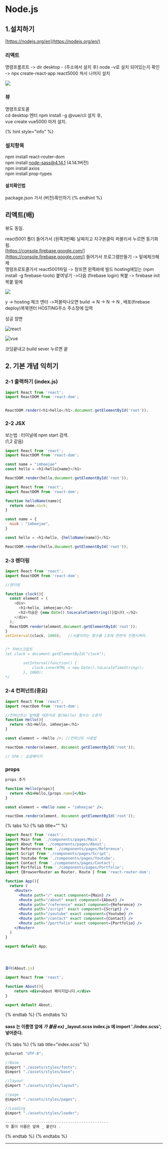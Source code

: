 # Node.js

## 1.설치하기

[https://nodejs.org/en](https://nodejs.org/en/)

### 리액트

  
명령프롬프트 -&gt; dir desktop - \(주소에서 설치 후\) node -v로 설치 되어있는지 확인 -&gt; npx create-react-app react5000 쳐서 나머지 설치

![](.gitbook/assets/image%20%289%29.png)

### 뷰

명령프로토콜  
cd desktop 엔터 npm install -g @vue/cli 설치 후,  
vue create vue5000 마저 설치.

{% hint style="info" %}
### 설치항목

npm install react-router-dom  
npm install node-sass@4.14.1 \(4.14.1버전\)  
npm install axios  
npm install prop-types  


#### 설치확인법

package.json 가서 \(버전\)확인하기 
{% endhint %}

## 리액트\(배\)

뷰도 동일.

react5001 폴더 들어가서 \(왼쪽3번째\) 날짜치고 지구본클릭 퍼블리셔 누르면 동기화됨.  
[https://console.firebase.google.com/](https://console.firebase.google.com/) 들어가서 프로그램만들기 -&gt; 밑에체크해제  
명령프로토콜가서 react5001파일 -&gt; 창뜨면 왼쪽바에 빌드 hosting에있는 \(npm install -g firebase-tools\) 붙여넣기 -&gt;다음 \(firebase login\) 복붙 -&gt; firebase init 복붙 밑에

![](.gitbook/assets/image%20%2811%29.png)

 y -&gt; hosting 체크 엔터 -&gt;퍼블릭나오면 build -&gt; N -&gt; N -&gt; N , 배포\(firebase deploy\)복북엔터 HOSTING주소 주소창에 입력  
  
성공 장면 

![react](.gitbook/assets/image%20%2813%29.png)

![vue](.gitbook/assets/image%20%2814%29.png)

코딩끝내고 build sever 누르면 끝

## 2. 기본 개념 익히기

###  2-1 출력하기    \(index.js\)

```javascript
import React from 'react';
import ReactDOM from 'react-dom';


ReactDOM.render(<h1>hello</h1>,document.getElementById('root'));
```

### 2-2 JSX

  
보는법 : 터미널에 npm start 검색.  
\(1,2 같음\)

```javascript
import React from 'react';
import ReactDOM from 'react-dom';

const name = "imheejae"
const hello = <h1>hello{name}</h1>

ReactDOM.render(hello,document.getElementById('root'));
```

```javascript
import React from 'react';
import ReactDOM from 'react-dom';

function helloName(name){
  return name.nick;
}

const name = {
  nick : "imheejae",
}

const hello = <h1>hello, {helloName(name)}</h1>

ReactDOM.render(hello,document.getElementById('root'));
```



### 2-3 렌더링

```javascript
import React from 'react';
import ReactDOM from 'react-dom';

//렌더링

function clock(){
  const element = (
    <div>
      <h1>hello, imheejae</h1>
      <h2>지금은 {new Date().toLocaleTimeString()}입니다.</h2>
    </div>
  );
  ReactDOM.render(element,document.getElementById('root'));
}
setInterval(clock, 1000);   //서클이라는 함수를 1초에 한번씩 진행시켜라.


/* 자바스크립트 
let clock = document.getElementById("clock");

        setInterval(function() {
            clock.innerHTML = new Date().toLocaleTimeString();
        }, 1000);
*/
```

### 2-4 컨퍼넌트\(중요\)

```javascript
import React from 'react';
import reactDom from 'react-dom';

//컨퍼넌트는 앞에를 대문자로 씀(Hello) 함수는 소문자
function Hello(){
  return <h1>Hello, imheejae</h1>
}

const element = <Hello />; //컨퍼넌트 사용법

reactDom.render(element, document.getElementById('root'));

// SPA : 싱글페이지
```

### props

```jsx
props 추가

function Hello(props){
  return <h1>Hello,{props.name}</h1>
}

const element = <Hello name = "imheejae" />;

reactDom.render(element, document.getElementById('root'));
```



{% tabs %}
{% tab title="" %}
```jsx
import React from 'react';
import Main from './components/pages/Main';
import About from './components/pages/About';
import Reference from './components/pages/Reference';
import Script from './components/pages/Script';
import Youtube from './components/pages/Youtube';
import Contact from './components/pages/Contact';
import Portfolio from './components/pages/Portfolio';
import {BrowserRouter as Router, Route } from 'react-router-dom';

function App(){
  return (
    <Router>
      <Route path="/" exact component={Main} />
      <Route path="/about" exact component={About} />
      <Route path="/reference" exact component={Reference} />
      <Route path="/script" exact component={Script} />
      <Route path="/youtube" exact component={Youtube} />
      <Route path="/contact" exact component={Contact} />
      <Route path="/portfolio" exact component={Portfolio} />
    </Router>
  )
}

export default App;




폴더(About.js)

import React from 'react';

function About(){
    return <div>about 페이지입니다.</div>
}

export default About;
```
{% endtab %}
{% endtabs %}



#### sass 는 이름명 앞에 _가 붙음 ex\)_ \_layout.scss index.js 에 import './index.scss'; 넣어준다.

{% tabs %}
{% tab title="index.scss" %}
```jsx
@charset "UTF-8";

//Base
@import "./assets/styles/fonts";
@import "./assets/styles/base";

//layout
@import "./assets/styles/layout";

//page
@import "./assets/styles/pages";

//Loading
@import "./assets/styles/loader";

----------------------------------------------
각 폴더 이름은 앞에 _ 붙인다 .
```
{% endtab %}
{% endtabs %}

---------------------------------------------------------------------------------------------------------------------------



